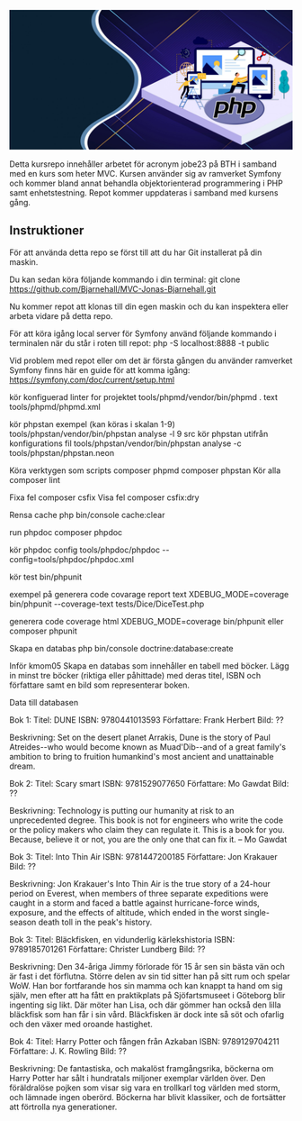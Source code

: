 ![PHP IMG](https://github.com/Bjarnehall/MVC-Jonas-Bjarnehall/blob/main/public/img/php-scaled.jpg)

Detta kursrepo innehåller arbetet för acronym jobe23 på BTH i samband med en kurs som heter MVC. Kursen använder sig av ramverket Symfony och kommer bland annat behandla objektorienterad programmering i PHP samt enhetstestning. Repot kommer uppdateras i samband med kursens gång.


Instruktioner
-------------

För att använda detta repo se först till att du har Git installerat på din maskin.

Du kan sedan köra följande kommando i din terminal:
git clone https://github.com/Bjarnehall/MVC-Jonas-Bjarnehall.git

Nu kommer repot att klonas till din egen maskin och du kan inspektera eller arbeta vidare på detta repo.

För att köra igång local server för Symfony använd följande kommando i terminalen när du står i roten till repot:
php -S localhost:8888 -t public

Vid problem med repot eller om det är första gången du använder ramverket Symfony finns här en guide för att komma igång:
https://symfony.com/doc/current/setup.html


kör konfiguerad linter for projektet
tools/phpmd/vendor/bin/phpmd . text tools/phpmd/phpmd.xml

kör phpstan exempel (kan köras i skalan 1-9)
tools/phpstan/vendor/bin/phpstan analyse -l 9 src
kör phpstan utifrån konfigurations fil
tools/phpstan/vendor/bin/phpstan analyse -c tools/phpstan/phpstan.neon

Köra verktygen som scripts
composer phpmd
composer phpstan
Kör alla
composer lint

Fixa fel
composer csfix
Visa fel
composer csfix:dry

Rensa cache
php bin/console cache:clear

run phpdoc
composer phpdoc

kör phpdoc config
tools/phpdoc/phpdoc --config=tools/phpdoc/phpdoc.xml
 

kör test
bin/phpunit

exempel på generera code covarage report text
XDEBUG_MODE=coverage bin/phpunit --coverage-text tests/Dice/DiceTest.php

generera code coverage html 
XDEBUG_MODE=coverage bin/phpunit
eller
composer phpunit

Skapa en databas
php bin/console doctrine:database:create


Inför kmom05
Skapa en databas som innehåller en tabell med böcker. Lägg in minst tre böcker (riktiga eller påhittade) med deras titel, ISBN och författare samt en bild som representerar boken.

Data till databasen

Bok 1:
Titel: DUNE
ISBN: 9780441013593
Författare: Frank Herbert
Bild: ??

Beskrivning: 
Set on the desert planet Arrakis, Dune is the story of Paul Atreides--who would become known as Muad'Dib--and of a great family's ambition to bring to fruition humankind's most ancient and unattainable dream.

Bok 2:
Titel: Scary smart
ISBN: 9781529077650
Författare: Mo Gawdat
Bild: ??

Beskrivning:
Technology is putting our humanity at risk to an unprecedented degree. This book is not for engineers who write the code or the policy makers who claim they can regulate it. This is a book for you. Because, believe it or not, you are the only one that can fix it. – Mo Gawdat

Bok 3:
Titel: Into Thin Air
ISBN: 9781447200185
Författare: Jon Krakauer
Bild: ??

Beskrivning:
Jon Krakauer's Into Thin Air is the true story of a 24-hour period on Everest, when members of three separate expeditions were caught in a storm and faced a battle against hurricane-force winds, exposure, and the effects of altitude, which ended in the worst single-season death toll in the peak's history.

Bok 3:
Titel: Bläckfisken, en vidunderlig kärlekshistoria
ISBN: 9789185701261
Författare: Christer Lundberg
Bild: ??

Beskrivning:
Den 34-åriga Jimmy förlorade för 15 år sen sin bästa vän och är fast i det förflutna. Större delen av sin tid sitter han på sitt rum och spelar WoW. Han bor fortfarande hos sin mamma och kan knappt ta hand om sig själv, men efter att ha fått en praktikplats på Sjöfartsmuseet i Göteborg blir ingenting sig likt. Där möter han Lisa, och där gömmer han också den lilla bläckfisk som han får i sin vård. Bläckfisken är dock inte så söt och ofarlig och den växer med oroande hastighet.

Bok 4:
Titel: Harry Potter och fången från Azkaban
ISBN: 9789129704211
Författare: J. K. Rowling
Bild: ??

Beskrivning:
De fantastiska, och makalöst framgångsrika, böckerna om Harry Potter har sålt i hundratals miljoner exemplar världen över. Den föräldralöse pojken som visar sig vara en trollkarl tog världen med storm, och lämnade ingen oberörd. Böckerna har blivit klassiker, och de fortsätter att förtrolla nya generationer.